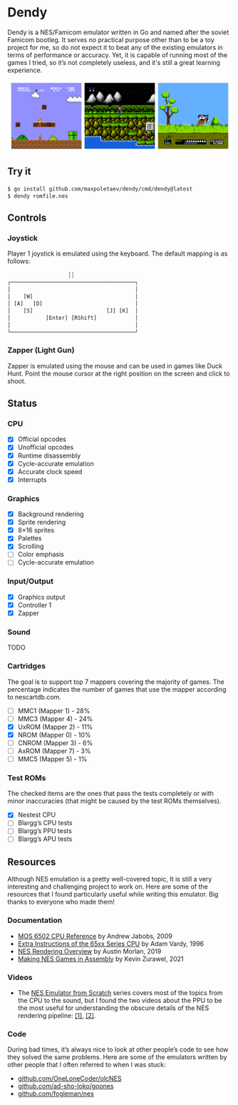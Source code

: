 # Dendy

Dendy is a NES/Famicom emulator written in Go and named after the soviet Famicom 
bootleg. It serves no practical purpose other than to be a toy project for
me, so do not expect it to beat any of the existing emulators in terms of 
performance or accuracy. Yet, it is capable of running most of the games 
I tried, so it’s not completely useless, and it's still a great learning
experience.

<img src="screenshots.png" alt="Screenshots">

## Try it

```
$ go install github.com/maxpoletaev/dendy/cmd/dendy@latest
$ dendy romfile.nes
```


## Controls

### Joystick

Player 1 joystick is emulated using the keyboard. The default mapping is as
follows:

```
                   ┆┆
┌───────────────────────────────────────┐
│                                       │
│    [W]                                │
│ [A]   [D]                             │
│    [S]                       [J] [K]  │
│           [Enter] [RShift]            │
│                                       │
└───────────────────────────────────────┘
```

### Zapper (Light Gun)

Zapper is emulated using the mouse and can be used in games like Duck Hunt. Point
the mouse cursor at the right position on the screen and click to shoot.

## Status

### CPU

 * [x] Official opcodes
 * [x] Unofficial opcodes
 * [x] Runtime disassembly
 * [x] Cycle-accurate emulation
 * [x] Accurate clock speed
 * [x] Interrupts

### Graphics

 * [x] Background rendering
 * [x] Sprite rendering
 * [x] 8×16 sprites
 * [x] Palettes
 * [x] Scrolling
 * [ ] Color emphasis
 * [ ] Cycle-accurate emulation

### Input/Output

* [x] Graphics output
* [x] Controller 1
* [x] Zapper

### Sound

TODO

### Cartridges

The goal is to support top 7 mappers covering the majority of games. The
percentage indicates the number of games that use the mapper according to
nescartdb.com.

 * [ ] MMC1 (Mapper 1) - 28%
 * [ ] MMC3 (Mapper 4) - 24%
 * [x] UxROM (Mapper 2) - 11%
 * [x] NROM (Mapper 0) - 10%
 * [ ] CNROM (Mapper 3) - 6%
 * [ ] AxROM (Mapper 7) - 3%
 * [ ] MMC5 (Mapper 5) - 1%

### Test ROMs

The checked items are the ones that pass the tests completely or with minor
inaccuracies (that might be caused by the test ROMs themselves).

 * [x] Nestest CPU
 * [ ] Blargg’s CPU tests
 * [ ] Blargg’s PPU tests
 * [ ] Blargg’s APU tests

## Resources

Although NES emulation is a pretty well-covered topic, It is still a very
interesting and challenging project to work on. Here are some of the resources
that I found particularly useful while writing this emulator. Big thanks to
everyone who made them!

### Documentation

 * [MOS 6502 CPU Reference](https://web.archive.org/web/20210429110213/http://obelisk.me.uk/6502/) by Andrew Jabobs, 2009
 * [Extra Instructions of the 65xx Series CPU](http://www.ffd2.com/fridge/docs/6502-NMOS.extra.opcodes) by Adam Vardy, 1996
 * [NES Rendering Overview](https://austinmorlan.com/posts/nes_rendering_overview/) by Austin Morlan, 2019
 * [Making NES Games in Assembly](https://famicom.party/book/) by Kevin Zurawel, 2021

### Videos

 * The [NES Emulator from Scratch](nesemu) series covers most of the topics from
   the CPU to the sound, but I found the two videos about the PPU to be the most
   useful for understanding the obscure details of the NES rendering pipeline: 
   [[1]][ppu1], [[2]][ppu2].

[nesemu]: https://www.youtube.com/playlist?list=PLrOv9FMX8xJHqMvSGB_9G9nZZ_4IgteYf
[ppu1]: https://www.youtube.com/watch?v=-THeUXqR3zY&list=PLrOv9FMX8xJHqMvSGB_9G9nZZ_4IgteYf&index=5
[ppu2]: https://www.youtube.com/watch?v=cksywUTZxlY&list=PLrOv9FMX8xJHqMvSGB_9G9nZZ_4IgteYf&index=6

### Code

During bad times, it’s always nice to look at other people’s code to see how
they solved the same problems. Here are some of the emulators written by other
people that I often referred to when I was stuck:

 * [github.com/OneLoneCoder/olcNES](https://github.com/OneLoneCoder/olcNES)
 * [github.com/ad-sho-loko/goones](https://github.com/ad-sho-loko/goones)
 * [github.com/fogleman/nes](https://github.com/fogleman/nes)
